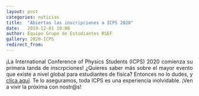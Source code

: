 ```yaml
---
layout: post
categories: noticias
title:  "Abiertas las inscripciones a ICPS 2020"
date:   2019-12-01 10:00
author: Equipo Grupo de Estudiantes RSEF
gallery: 2020-ICPS
redirect_from:
---
```

<p style="text-align: justify">
  ¡La International Conference of Physics Students (ICPS) 2020 comienza su primera tanda de inscrpciones! ¿Quieres saber más sobre el mayor evento que existe a nivel global para estudiantes de física? Entonces no lo dudes, y <a href="/eventos-internacionales/2020/08/09/ICPS2020/">clica aquí</a>.   Te lo aseguramos, toda ICPS es una experiencia inolvidable.
  ¡Ven a vivir la próxima con nostr@s!
</p> 

